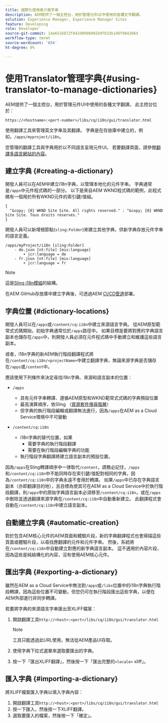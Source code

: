 ```yaml
---
title: 國際化使用者介面字串
description: AEM提供了一個主控台，用於管理元件UI中使用的各種文字翻譯。
solution: Experience Manager, Experience Manager Sites
feature: Developing
role: Developer
source-git-commit: 14a6516872f842d099b902b9f633b1d6f984266d
workflow-type: tm+mt
source-wordcount: '654'
ht-degree: 0%

---
```



# 使用Translator管理字典{#using-translator-to-manage-dictionaries}

AEM提供了一個主控台，用於管理元件UI中使用的各種文字翻譯。 此主控台位於：

`https://<hostname>:<port-number>/libs/cq/i18n/gui/translator.html`

使用翻譯工具來管理英文字串及其翻譯。 字典是在存放庫中建立的，例如，`/apps/myproject/i18n`。

您管理的翻譯工具與字典用於以不同語言呈現元件UI。 若要翻譯頁面，請參閱[翻譯多語言網站的內容](/help/sites-cloud/administering/translation/overview.md)。

## 建立字典 {#creating-a-dictionary}

開發人員可以在AEM中建立i18n字典，以管理本地化的元件字串。 字典通常是`/apps`中元件程式碼的一部分。 以下是來自AEM WKND程式碼的範例，此程式碼有一個用於所有WKND元件的索引鍵/值組。

```
{
  "&copy; {0} WKND Site Site. All rights reserved." : "&copy; {0} WKND Site Site. Tous droits réservés."
}
```

開發人員可以新增根節點(`sling:Folder`)來建立其他字典，供新字典存放元件字串的語言定義。

```shell
/apps/myProject/i18n [sling:Folder]
    - de.json [nt:file] [mix:language]
        + jcr:language = de
    - fr.json [nt:file] [mix:language]
        + jcr:language = fr
```

>[!NOTE]
>
>這是[Sling i18n模組](https://sling.apache.org/site/internationalization-support.html)的結構。

在AEM GitHub存放庫中建立字典後，可透過AEM [CI/CD管道](/help/implementing/cloud-manager/configuring-pipelines/introduction-ci-cd-pipelines.md)部署。

## 字典位置 {#dictionary-locations}

開發人員可以在`/apps`或`/content/cq:i18n`中建立來源語言字典。 從AEM原型範常式式碼開始，初始字典通常位於`/apps`路徑中。 如果目標是要將對應的字典語言副本也儲存在`/apps`中，則開發人員必須在元件程式碼中手動建立和維護這些語言副本。

或者，i18n字典的新AEM執行階段翻譯程式將在`/content/cq:i18n/<projectName>`中建立翻譯字典，無論來源字典是否儲存在`/apps`或`/content`中。

應該使用下列條件來決定尋找i18n字典、來源和語言副本的位置：

* `/apps`
   * 具有元件字串轉譯、遵循AEM原型和WKND範常式式碼的字典預設位置
   * 最高演算順序，依Sling （[資源套件搜尋階層](https://sling.apache.org/documentation/bundles/internationalization-support-i18n.html#resourcebundle-hierarchies)）
   * 但字典的執行階段編輯或翻譯無法進行，因為`/apps`在AEM as a Cloud Service環境中不可變動

* `/content/cq:i18n`
   * i18n字典的替代位置，如果
      * 需要字典的執行階段翻譯
      * 需要在執行階段編輯字典的功能
   * 執行階段字典翻譯將建立語言副本的預設位置。

因為`/apps`在Sling轉譯順序中一律取代`/content`，請務必記住，`/apps`和`/content/cq:i18n`中不能同時存在索引鍵/值配對相同的字典，因為`/content/cq:i18n`中的字典永遠不會用於轉譯。 如果`/apps`中已存在字典語言副本（亦即翻譯目的地），且目標為使其可在AEM as a Cloud Service中於執行階段翻譯，則`/apps`中的原始字典語言副本必須移至`/content/cq:i18n`，或在`/apps`中刪除並透過翻譯來源字典在`/content/cq:i18n`中自動重新建立。 此翻譯程式會自動在`/content/cq:i18n`中建立語言副本。

## 自動建立字典 {#automatic-creation}

對於包含AEM核心元件的AEM頁面和體驗片段，新的字典翻譯程式也會掃描這些頁面或體驗片段，以尋找應翻譯的元件和元件字串。 然後，系統將在`/content/cq:i18n`中自動建立對應的新字典語言副本。 這不適用於內容片段，因為這些是純結構化的內容，沒有使用AEM核心元件。

## 匯出字典 {#exporting-a-dictionary}

雖然在AEM as a Cloud Service中無法對`/apps`或`/libs`位置中的i18n字典執行階段轉譯，因為這些位置不可變動，但您仍可在執行階段匯出這些字典，以便在AEM外部進行非同步轉譯。

若要將字典的來源語言字串匯出至XLIFF檔案：

1. 開啟翻譯工具`http://<host>:<port>/libs/cq/i18n/gui/translator.html`

   >[!NOTE]
   >
   >工具只能透過此URL使用，無法從AEM產品UI存取。

1. 使用字典下拉式選單來選取要匯出的字典。
1. 按一下「匯出XLIFF翻譯」，然後按一下「匯出完整的`<locale>` xliff」。

## 匯入字典 {#importing-a-dictionary}

將XLIFF檔案匯入字典以填入字典內容：

1. 開啟翻譯工具`http://<host>:<port>/libs/cq/i18n/gui/translator.html`
1. 按一下匯入，然後按一下XLIFF翻譯。
1. 選取要匯入的檔案，然後按一下「確定」。
